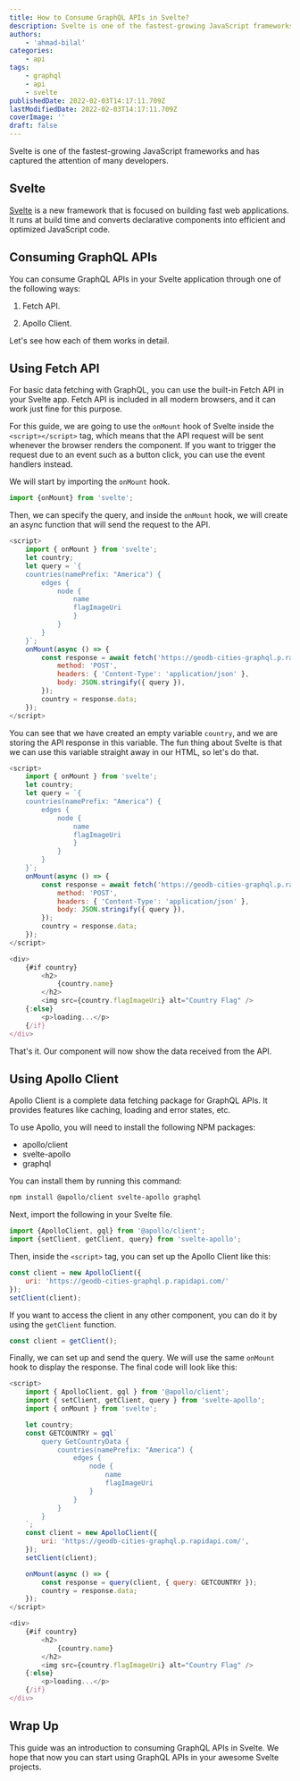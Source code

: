 ```yaml
---
title: How to Consume GraphQL APIs in Svelte?
description: Svelte is one of the fastest-growing JavaScript frameworks and has captured the attention of many developers. If you want to build a Svelte application, this guide will demonstrate how to consume GraphQL APIs.
authors:
    - 'ahmad-bilal'
categories:
    - api
tags:
    - graphql
    - api
    - svelte
publishedDate: 2022-02-03T14:17:11.709Z
lastModifiedDate: 2022-02-03T14:17:11.709Z
coverImage: ''
draft: false
---
```


<Lead>
	Svelte is one of the fastest-growing JavaScript frameworks and has captured
	the attention of many developers.
</Lead>

## Svelte

[Svelte](https://svelte.dev/) is a new framework that is focused on building fast web applications. It runs at build time and converts declarative components into efficient and optimized JavaScript code.

## Consuming GraphQL APIs

You can consume GraphQL APIs in your Svelte application through one of the following ways:

1. Fetch API.

2. Apollo Client.

Let's see how each of them works in detail.

## Using Fetch API

For basic data fetching with GraphQL, you can use the built-in Fetch API in your Svelte app. Fetch API is included in all modern browsers, and it can work just fine for this purpose.

For this guide, we are going to use the `onMount` hook of Svelte inside the `<script></script>` tag, which means that the API request will be sent whenever the browser renders the component. If you want to trigger the request due to an event such as a button click, you can use the event handlers instead.

We will start by importing the `onMount` hook.

```jsx
import {onMount} from 'svelte';
```

Then, we can specify the query, and inside the `onMount` hook, we will create an async function that will send the request to the API.

```js
<script>
    import { onMount } from 'svelte';
    let country;
    let query = `{
    countries(namePrefix: "America") {
        edges {
            node {
                name
                flagImageUri
                }
            }
        }
    }`;
    onMount(async () => {
        const response = await fetch('https://geodb-cities-graphql.p.rapidapi.com/', {
            method: 'POST',
            headers: { 'Content-Type': 'application/json' },
            body: JSON.stringify({ query }),
        });
        country = response.data;
    });
</script>
```

You can see that we have created an empty variable `country`, and we are storing the API response in this variable. The fun thing about Svelte is that we can use this variable straight away in our HTML, so let's do that.

```js
<script>
    import { onMount } from 'svelte';
    let country;
    let query = `{
    countries(namePrefix: "America") {
        edges {
            node {
                name
                flagImageUri
                }
            }
        }
    }`;
    onMount(async () => {
        const response = await fetch('https://geodb-cities-graphql.p.rapidapi.com/', {
            method: 'POST',
            headers: { 'Content-Type': 'application/json' },
            body: JSON.stringify({ query }),
        });
        country = response.data;
    });
</script>

<div>
    {#if country}
        <h2>
            {country.name}
        </h2>
        <img src={country.flagImageUri} alt="Country Flag" />
    {:else}
        <p>loading...</p>
    {/if}
</div>
```

That's it. Our component will now show the data received from the API.

## Using Apollo Client

Apollo Client is a complete data fetching package for GraphQL APIs. It provides features like caching, loading and error states, etc.

To use Apollo, you will need to install the following NPM packages:

-   apollo/client
-   svelte-apollo
-   graphql

You can install them by running this command:

```sh
npm install @apollo/client svelte-apollo graphql
```

Next, import the following in your Svelte file.

```js
import {ApolloClient, gql} from '@apollo/client';
import {setClient, getClient, query} from 'svelte-apollo';
```

Then, inside the `<script>` tag, you can set up the Apollo Client like this:

```js
const client = new ApolloClient({
	uri: 'https://geodb-cities-graphql.p.rapidapi.com/'
});
setClient(client);
```

If you want to access the client in any other component, you can do it by using the `getClient` function.

```js
const client = getClient();
```

Finally, we can set up and send the query. We will use the same `onMount` hook to display the response. The final code will look like this:

```js
<script>
    import { ApolloClient, gql } from '@apollo/client';
    import { setClient, getClient, query } from 'svelte-apollo';
    import { onMount } from 'svelte';

    let country;
    const GETCOUNTRY = gql`
        query GetCountryData {
            countries(namePrefix: "America") {
                edges {
                    node {
                        name
                        flagImageUri
                    }
                }
            }
        }
    `;
    const client = new ApolloClient({
        uri: 'https://geodb-cities-graphql.p.rapidapi.com/',
    });
    setClient(client);

    onMount(async () => {
        const response = query(client, { query: GETCOUNTRY });
        country = response.data;
    });
</script>

<div>
    {#if country}
        <h2>
            {country.name}
        </h2>
        <img src={country.flagImageUri} alt="Country Flag" />
    {:else}
        <p>loading...</p>
    {/if}
</div>
```

## Wrap Up

This guide was an introduction to consuming GraphQL APIs in Svelte. We hope that now you can start using GraphQL APIs in your awesome Svelte projects.
